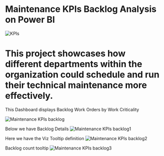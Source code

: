 # Maintenance KPIs Backlog Analysis on Power BI

![KPIs](https://github.com/mikeolaniyi/Maintenance_KPIs_Backlog_Analysis/assets/120651356/dfc102e5-7925-4b4e-b893-6d4af7cf1ed5)

# This project showcases how different departments within the organization could schedule and run their technical maintenance more effectively.

This Dashboard displays Backlog Work Orders by Work Criticality

![Maintenance KPIs backlog](https://github.com/mikeolaniyi/Maintenance_KPIs_Backlog_Analysis/assets/120651356/4682e161-08e9-4164-8e70-b8bdd32aa520)


Below we have Backlog Details
![Maintenance KPIs backlog1](https://github.com/mikeolaniyi/Maintenance_KPIs_Backlog_Analysis/assets/120651356/c85a8d15-9df4-493d-89bb-2738a069d6ef)

Here we have the Viz Tooltip definition
![Maintenance KPIs backlog2](https://github.com/mikeolaniyi/Maintenance_KPIs_Backlog_Analysis/assets/120651356/40d3c7b6-d8f6-4fe0-9a2a-cc4580950431)

Backlog count tooltip
![Maintenance KPIs backlog3](https://github.com/mikeolaniyi/Maintenance_KPIs_Backlog_Analysis/assets/120651356/6d827a80-0a36-41be-bee4-b6536b58400b)
